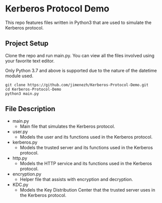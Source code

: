# Kerberos Protocol Demo

This repo features files written in Python3 that are used to simulate the Kerberos protocol.

## Project Setup

Clone the repo and run main.py. You can view all the files involved using your favorite text editor.

Only Python 3.7 and above is supported due to the nature of the datetime module used.

```
git clone https://github.com/jimenezh/Kerberos-Protocol-Demo.git
cd Kerberos-Protocol-Demo
python3 main.py
```

## File Description

* main.py
  * Main file that simulates the Kerberos protocol.
* user.py
  * Models the user and its functions used in the Kerberos protocol.
* kerberos.py
  * Models the trusted server and its functions used in the Kerberos protocol.
* http.py
  * Models the HTTP service and its functions used in the Kerberos protocol.
* encryption.py
  * Helper file that assists with encryption and decryption.
* KDC.py
  * Models the Key Distribution Center that the trusted server uses in the Kerberos protocol.

